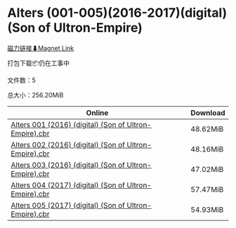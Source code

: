 # Alters (001-005)(2016-2017)(digital)(Son of Ultron-Empire)

[磁力链接⬇Magnet Link](magnet:?xt=urn:btih:e21bef99996694db1bda0052460a4f1caecf8c74&dn=Alters%20%28001-005%29%282016-2017%29%28digital%29%28Son%20of%20Ultron-Empire%29)

打包下载📦仍在工事中

文件数：5

总大小：256.20MiB

Online | Download
--- | ---
[Alters 001 (2016) (digital) (Son of Ultron-Empire).cbr](https://github.com/alicewish/markdown/blob/master/comic/Alters-001-2016-digital-Son-of-Ultron-Empire-cbr.md) | 48.62MiB
[Alters 002 (2016) (digital) (Son of Ultron-Empire).cbr](https://github.com/alicewish/markdown/blob/master/comic/Alters-002-2016-digital-Son-of-Ultron-Empire-cbr.md) | 48.16MiB
[Alters 003 (2016) (digital) (Son of Ultron-Empire).cbr](https://github.com/alicewish/markdown/blob/master/comic/Alters-003-2016-digital-Son-of-Ultron-Empire-cbr.md) | 47.02MiB
[Alters 004 (2017) (digital) (Son of Ultron-Empire).cbr](https://github.com/alicewish/markdown/blob/master/comic/Alters-004-2017-digital-Son-of-Ultron-Empire-cbr.md) | 57.47MiB
[Alters 005 (2017) (digital) (Son of Ultron-Empire).cbr](https://github.com/alicewish/markdown/blob/master/comic/Alters-005-2017-digital-Son-of-Ultron-Empire-cbr.md) | 54.93MiB